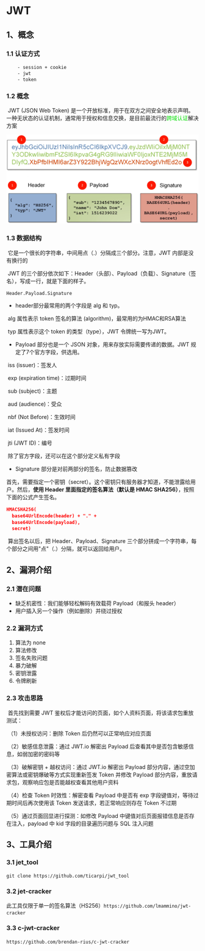 # JWT

## 1、概念

### 1.1 认证方式

		- session + cookie
		- jwt
		- token

### 1.2 概念

​		JWT (JSON Web Token) 是一个开放标准，用于在双方之间安全地表示声明。一种无状态的认证机制，通常用于授权和信息交换，是目前最流行的<font color="honydew">跨域认证</font>解决方案

![](./images/JWT.png)

### 1.3 数据结构

​		它是一个很长的字符串，中间用点（.）分隔成三个部分。注意，JWT 内部是没有换行的

​		JWT 的三个部分依次如下：Header（头部）、Payload（负载）、Signature（签名），写成一行，就是下面的样子。

```
Header.Payload.Signature
```

- header部分最常用的两个字段是 alg 和 typ。

​		alg 属性表示 token 签名的算法 (algorithm)，最常用的为HMAC和RSA算法

​		typ 属性表示这个 token 的类型（type），JWT 令牌统一写为JWT。

- Payload 部分也是一个 JSON 对象，用来存放实际需要传递的数据。JWT 规定了7个官方字段，供选用。

​		iss (issuer)：签发人

​		exp (expiration time)：过期时间

​		sub (subject)：主题

​		aud (audience)：受众

​		nbf (Not Before)：生效时间

​		iat (Issued At)：签发时间

​		jti (JWT ID)：编号

​		除了官方字段，还可以在这个部分定义私有字段

- Signature 部分是对前两部分的签名，防止数据篡改

​		首先，需要指定一个密钥（secret）。这个密钥只有服务器才知道，不能泄露给用户。然后，**使用 Header 里面指定的签名算法（默认是 HMAC SHA256）**，按照下面的公式产生签名。

```JSON
HMACSHA256(
  base64UrlEncode(header) + "." +
  base64UrlEncode(payload),
  secret)
```

​		算出签名以后，把 Header、Payload、Signature 三个部分拼成一个字符串，每个部分之间用"点"（.）分隔，就可以返回给用户。

## 2、漏洞介绍

### 2.1 潜在问题

- 缺乏机密性：我们能够轻松解码有效载荷 Payload（和报头 header）
- 用户插入另一个操作（例如删除）并绕过授权

### 2.2 漏洞方式

1. 算法为 none
2. 算法修改
3. 签名失败问题
4. 暴力破解
5. 密钥泄露
6. 令牌刷新

### 2.3 攻击思路

​		首先找到需要 JWT 鉴权后才能访问的页面，如个人资料页面，将该请求包重放测试：

​		（1）未授权访问：删除 Token 后仍然可以正常响应对应页面

​		（2）敏感信息泄露：通过 JWT.io 解密出 Payload 后查看其中是否包含敏感信息，如弱加密的密码等

​		（3）破解密钥 + 越权访问：通过 JWT.io 解密出 Payload 部分内容，通过空加密算法或密钥爆破等方式实现重新签发 Token 并修改 Payload 部分内容，重放请求包，观察响应包是否能越权查看其他用户资料

​		（4）检查 Token 时效性：解密查看 Payload 中是否有 exp 字段键值对，等待过期时间后再次使用该 Token 发送请求，若正常响应则存在 Token 不过期

​		（5）通过页面回显进行探测：如修改 Payload 中键值对后页面报错信息是否存在注入，payload 中 kid 字段的目录遍历问题与 SQL 注入问题

## 3、工具介绍

### 3.1 jet_tool

`git clone https://github.com/ticarpi/jwt_tool`

### 3.2 jet-cracker

此工具仅限于单一的签名算法（HS256）`https://github.com/lmammino/jwt-cracker`

### 3.3 c-jwt-cracker

`https://github.com/brendan-rius/c-jwt-cracker`